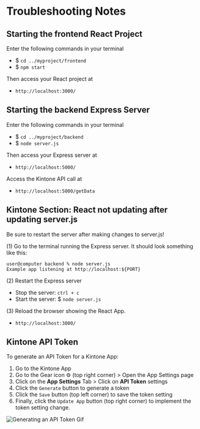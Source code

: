 # Troubleshooting Notes

## Starting the frontend React Project
Enter the following commands in your terminal
  * $ `cd ../myproject/frontend`
  * $ `npm start`

Then access your React project at
  * `http://localhost:3000/`

## Starting the backend Express Server
Enter the following commands in your terminal
  * $ `cd ../myproject/backend`
  * $ `node server.js`

Then access your Express server at
  * `http://localhost:5000/`

Access the Kintone API call at
  * `http://localhost:5000/getData`

## Kintone Section: React not updating after updating server.js
Be sure to restart the server after making changes to server.js!  

(1) Go to the terminal running the Express server.
    It should look something like this:

  ```shell
  user@computer backend % node server.js
  Example app listening at http://localhost:${PORT}
  ```

(2) Restart the Express server
  * Stop the server: `ctrl + c`
  * Start the server: $ `node server.js`

(3) Reload the browser showing the React App.
  * `http://localhost:3000/`

## Kintone API Token

To generate an API Token for a Kintone App:
1. Go to the Kintone App
2. Go to the Gear icon ⚙️ (top right corner) > Open the App Settings page
3. Click on the **App Settings** Tab > Click on **API Token** settings
4. Click the `Generate` button to generate a token
5. Click the `Save` button (top left corner) to save the token setting
6. Finally, click the `Update App` button (top right corner) to implement the token setting change.

![Generating an API Token Gif](https://user-images.githubusercontent.com/30670749/111570449-3964c580-87e8-11eb-83ee-9a6a1ff2e8df.gif)
